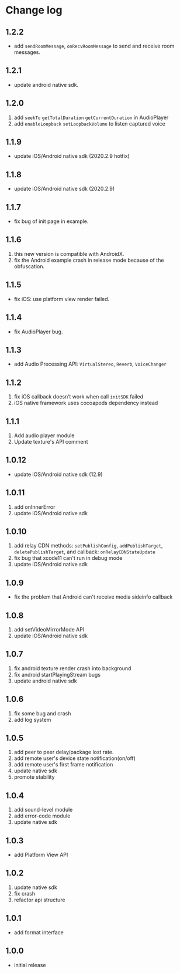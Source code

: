 # Change log

## 1.2.2

- add `sendRoomMessage`, `onRecvRoomMessage` to send and receive room messages.

## 1.2.1

- update android native sdk.

## 1.2.0

1. add `seekTo` `getTotalDuration` `getCurrentDuration` in AudioPlayer
2. add `enableLoopback` `setLoopbackVolume` to listen captured voice

## 1.1.9

- update iOS/Android native sdk (2020.2.9 hotfix)

## 1.1.8

- update iOS/Android native sdk (2020.2.9)

## 1.1.7

- fix bug of init page in example.

## 1.1.6

1. this new version is compatible with AndroidX.
2. fix the Android example crash in release mode because of the obfuscation.

## 1.1.5

- fix iOS: use platform view render failed.

## 1.1.4

- fix AudioPlayer bug.

## 1.1.3

- add Audio Precessing API: `VirtualStereo`, `Reverb`, `VoiceChanger`

## 1.1.2

1. fix iOS callback doesn’t work when call `initSDK` failed
2. iOS native framework uses cocoapods dependency instead

## 1.1.1

1. Add audio player module
2. Update texture's API comment

## 1.0.12

- update iOS/Android native sdk (12.9)

## 1.0.11

1. add onInnerError
2. update iOS/Android native sdk

## 1.0.10

1. add relay CDN methods: `setPublishConfig`, `addPublishTarget`, `deletePublishTarget`, and callback: `onRelayCDNStateUpdate`
2. fix bug that xcode11 can't run in debug mode
3. update iOS/Android native sdk

## 1.0.9

- fix the problem that Android can't receive media sideinfo callback

## 1.0.8

1. add setVideoMirrorMode API
2. update iOS/Android native sdk

## 1.0.7

1. fix android texture render crash into background
2. fix android startPlayingStream bugs
3. update android native sdk

## 1.0.6

1. fix some bug and crash
2. add log system

## 1.0.5

1. add peer to peer delay/package lost rate.
2. add remote user's device state notification(on/off)
3. add remote user's first frame notification
4. update native sdk
5. promote stability

## 1.0.4

1. add sound-level module
2. add error-code module
3. update native sdk

## 1.0.3

- add Platform View API

## 1.0.2

1. update native sdk
2. fix crash
3. refactor api structure

## 1.0.1

- add format interface

## 1.0.0

- initial release
